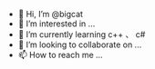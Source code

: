 - 👋 Hi, I’m @bigcat
- 👀 I’m interested in ...
- 🌱 I’m currently learning c++ 、 c# 
- 💞️ I’m looking to collaborate on ...
- 📫 How to reach me ...

<!---
subigcat/subigcat is a ✨ special ✨ repository because its `README.md` (this file) appears on your GitHub profile.
You can click the Preview link to take a look at your changes.
--->
